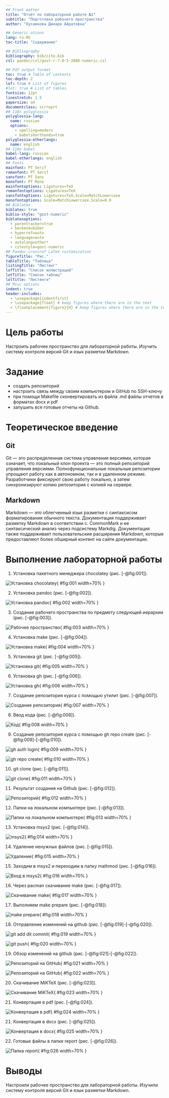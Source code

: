 ```yaml
---
## Front matter
title: "Отчёт по лабораторной работе №1"
subtitle: "Подготовка рабочего пространства"
author: "Хусаинова Динара Айратовна"

## Generic otions
lang: ru-RU
toc-title: "Содержание"

## Bibliography
bibliography: bib/cite.bib
csl: pandoc/csl/gost-r-7-0-5-2008-numeric.csl

## Pdf output format
toc: true # Table of contents
toc-depth: 2
lof: true # List of figures
#lot: true # List of tables
fontsize: 12pt
linestretch: 1.5
papersize: a4
documentclass: scrreprt
## I18n polyglossia
polyglossia-lang:
  name: russian
  options:
	- spelling=modern
	- babelshorthands=true
polyglossia-otherlangs:
  name: english
## I18n babel
babel-lang: russian
babel-otherlangs: english
## Fonts
mainfont: PT Serif
romanfont: PT Serif
sansfont: PT Sans
monofont: PT Mono
mainfontoptions: Ligatures=TeX
romanfontoptions: Ligatures=TeX
sansfontoptions: Ligatures=TeX,Scale=MatchLowercase
monofontoptions: Scale=MatchLowercase,Scale=0.9
## Biblatex
biblatex: true
biblio-style: "gost-numeric"
biblatexoptions:
  - parentracker=true
  - backend=biber
  - hyperref=auto
  - language=auto
  - autolang=other*
  - citestyle=gost-numeric
## Pandoc-crossref LaTeX customization
figureTitle: "Рис."
tableTitle: "Таблица"
listingTitle: "Листинг"
lofTitle: "Список иллюстраций"
lotTitle: "Список таблиц"
lolTitle: "Листинги"
## Misc options
indent: true
header-includes:
  - \usepackage{indentfirst}
  - \usepackage{float} # keep figures where there are in the text
  - \floatplacement{figure}{H} # keep figures where there are in the text
---
```


# Цель работы

 Настроить рабочее пространство для лабораторной работы. Изучить систему контроля версий Git и язык разметки Markdown.

# Задание

- создать репозиторий
- настроить связь между своим компьютером и GitHub по SSH-ключу
- при помощи Makefile сконвертировать из файла .md файлы отчетов в форматах docx и pdf
- запушить все готовые отчеты на Github.

# Теоретическое введение

## Git
Git — это распределенная система управления версиями, которая означает, что локальный клон проекта — это полный репозиторий управления версиями. Полнофункциональные локальные репозитории упрощают работу как в автономном, так и в удаленном режиме. Разработчики фиксируют свою работу локально, а затем синхронизируют копию репозитория с копией на сервере.

## Markdown
Markdown — это облегченный язык разметки с синтаксисом форматирования обычного текста. Документация поддерживает разметку Markdown в соответствии с. CommonMark и ее синтаксический анализ через подсистему Markdig. Документация также поддерживает пользовательские расширения Markdown, которые предоставляют более обширный контент на сайте документации.

# Выполнение лабораторной работы

1. Установка пакетного менеджера chocolatey (рис. [-@fig:001]).

![ Установка chocolatey](image/1.jpg){ #fig:001 width=70% }


2. Установка pandoc (рис. [-@fig:002]).
 
![Установка pandoc](image/2.jpg){ #fig:002 width=70% }

3. Создание рабочего пространства по предмету следующей иерархии (рис. [-@fig:003]).

![Рабочее пространство](image/3.jpg){ #fig:003 width=70% }

4. Установка make (рис. [-@fig:004]).

![Установка make](image/4.jpg){ #fig:004 width=70% }

5. Установка git (рис. [-@fig:005]).

![Установка git](image/5.jpg){ #fig:005 width=70% }

6. Установка gh (рис. [-@fig:006]).

![Установка gh](image/6.jpg){ #fig:006 width=70% }

7. Создание репозитория курса с помощью утилит (рис. [-@fig:007]).

![Создание репозитория](image/7.jpg){ #fig:007 width=70% }

8. Ввод кода (рис. [-@fig:008]).

![Код](image/8.jpg){ #fig:008 width=70% }

9. Создание репозитория курса с помощью gh repo create (рис. [-@fig:009]-[-@fig:010]).

![gh auth login](image/9.jpg){ #fig:009 width=70% }

![gh repo create](image/10.jpg){ #fig:010 width=70% }

10. git clone (рис. [-@fig:011]).

![git clone](image/11.jpg){ #fig:011 width=70% }

11. Результат создания на Github (рис. [-@fig:012]).

![Репозиторий](image/12.jpg){ #fig:012 width=70% }

12. Папки на локальном компьютере (рис. [-@fig:013]).

![Папки на локальном компьютере](image/13.jpg){ #fig:013 width=70% }

13. Установка msys2 (рис. [-@fig:014]).

![msys2](image/14.jpg){ #fig:014 width=70% }

14. Удаление ненужных файлов (рис. [-@fig:015]).

![Удаление](image/15.png){ #fig:015 width=70% }

15. Заходим в msys2 и переходим в папку mathmod (рис. [-@fig:016]).

![Вход в msys2](image/16.jpg){ #fig:016 width=70% }

16.  Через pacman скачивание make (рис. [-@fig:017]).

![Скачивание make](image/17.jpg){ #fig:017 width=70% }

17. Выполняем make prepare (рис. [-@fig:018]).

![make prepare](image/18.jpg){ #fig:018 width=70% }

18. Отправление изменений на github (рис. [-@fig:019]-[-@fig:020]).

![git add dit commit](image/19.jpg){ #fig:019 width=70% }

![git push](image/20.jpg){ #fig:020 width=70% }

19. Обзор изменений на github (рис. [-@fig:021]-[-@fig:022]).

![Репозиторий на GitHub](image/21.jpg){ #fig:021 width=70% }

![Репозиторий на GitHub](image/22.jpg){ #fig:022 width=70% }

20. Скачивание MiKTeX (рис. [-@fig:023]).

![Скачивание MiKTeX](image/23.jpg){ #fig:023 width=70% }

21. Конвертация в pdf  (рис. [-@fig:024]).

![Конвертация в pdf](image/24.jpg){ #fig:024 width=70% }

21. Конвертация в docx (рис. [-@fig:025]).

![Конвертация в docx](image/25.jpg){ #fig:025 width=70% }

22. Готовые файлы в папке report (рис. [-@fig:026]).

![Папка report](image/26.jpg){ #fig:026 width=70% }

# Выводы

Настроили рабочее пространство для лабораторной работы. Изучили систему контроля версий Git и язык разметки Markdown.


